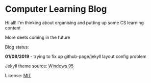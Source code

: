 # Computer Learning Blog

Hi all! I'm thinking about organising and putting up some CS learning content

More deets coming in the future

Blog status: 

**01/08/2019** - trying to fix up github-page/jekyll layout config problem


Jekyll theme source: [Windows 95](https://h01000110.github.io/20170917/windows-95)

License: [MIT](https://github.com/h01000110/windows-95/blob/master/LICENSE)
